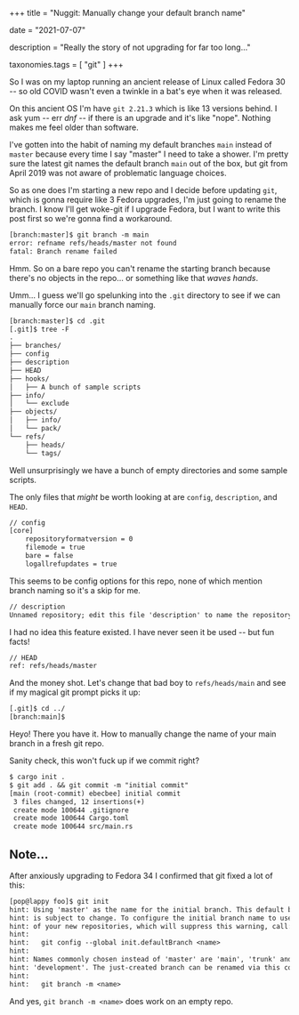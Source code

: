 +++
title = "Nuggit: Manually change your default branch name"

date = "2021-07-07"

description = "Really the story of not upgrading for far too long..."

taxonomies.tags = [
    "git"
]
+++

So I was on my laptop running an ancient release of Linux called Fedora 30 -- so old COVID wasn't even a twinkle in a bat's eye when it was released.

On this ancient OS I'm have `git 2.21.3` which is like 13 versions behind.
I ask yum -- err *dnf* -- if there is an upgrade and it's like "nope".
Nothing makes me feel older than software.

I've gotten into the habit of naming my default branches `main` instead of `master` because every time I say "master" I need to take a shower.
I'm pretty sure the latest git names the default branch `main` out of the box, but git from April 2019 was not aware of problematic language choices.

So as one does I'm starting a new repo and I decide before updating `git`, which is gonna require like 3 Fedora upgrades, I'm just going to rename the branch.
I know I'll get woke-git if I upgrade Fedora, but I want to write this post first so we're gonna find a workaround.

```txt
[branch:master]$ git branch -m main
error: refname refs/heads/master not found
fatal: Branch rename failed
```

Hmm.
So on a bare repo you can't rename the starting branch because there's no objects in the repo... or something like that *waves hands*.

Umm... I guess we'll go spelunking into the `.git` directory to see if we can manually force our `main` branch naming.

```txt
[branch:master]$ cd .git
[.git]$ tree -F
.
├── branches/
├── config
├── description
├── HEAD
├── hooks/
│   ├── A bunch of sample scripts
├── info/
│   └── exclude
├── objects/
│   ├── info/
│   └── pack/
└── refs/
    ├── heads/
    └── tags/
```

Well unsurprisingly we have a bunch of empty directories and some sample scripts.

The only files that *might* be worth looking at are `config`, `description`, and `HEAD`.

```txt
// config
[core]
    repositoryformatversion = 0
    filemode = true
    bare = false
    logallrefupdates = true
```

This seems to be config options for this repo, none of which mention branch naming so it's a skip for me.

```txt
// description
Unnamed repository; edit this file 'description' to name the repository.
```

I had no idea this feature existed.
I have never seen it be used -- but fun facts!

```txt
// HEAD
ref: refs/heads/master
```

And the money shot. Let's change that bad boy to `refs/heads/main` and see if my magical git prompt picks it up:

```txt
[.git]$ cd ../
[branch:main]$
```

Heyo!
There you have it. How to manually change the name of your main branch in a fresh git repo.

Sanity check, this won't fuck up if we commit right?

```txt
$ cargo init .
$ git add . && git commit -m "initial commit"
[main (root-commit) ebecbee] initial commit
 3 files changed, 12 insertions(+)
 create mode 100644 .gitignore
 create mode 100644 Cargo.toml
 create mode 100644 src/main.rs
```

## Note...

After anxiously upgrading to Fedora 34 I confirmed that git fixed a lot of this:

```txt
[pop@lappy foo]$ git init
hint: Using 'master' as the name for the initial branch. This default branch name
hint: is subject to change. To configure the initial branch name to use in all
hint: of your new repositories, which will suppress this warning, call:
hint:
hint:   git config --global init.defaultBranch <name>
hint:
hint: Names commonly chosen instead of 'master' are 'main', 'trunk' and
hint: 'development'. The just-created branch can be renamed via this command:
hint:
hint:   git branch -m <name>
```

And yes, `git branch -m <name>` does work on an empty repo.
